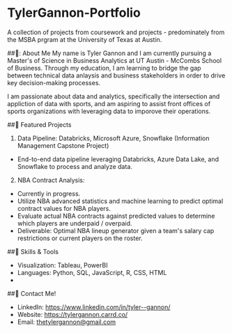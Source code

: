 # TylerGannon-Portfolio
 A collection of projects from coursework and projects - predominately from the MSBA prgram at the University of Texas at Austin.

##:memo:: About Me
 My name is Tyler Gannon and I am currently pursuing a Master's of Science in Business Analytics at UT Austin - McCombs School of Business.
 Through my education, I am learning to bridge the gap between technical data anlaysis and business stakeholders in order to drive key decision-making processes.

 I am passionate about data and analytics, specifically the intersection and appliction of data with sports, and am aspiring to assist front offices of sports organizations with leveraging data to imporove their operations.

##:file_folder: Featured Projects
1. Data Pipeline: Databricks, Microsoft Azure, Snowflake (Information Management Capstone Project)
- End-to-end data pipeline leveraging Databricks, Azure Data Lake, and Snowflake to process and analyze data.
2. NBA Contract Analysis:
- Currently in progress.
- Utilize NBA advanced statistics and machine learning to predict optimal contract values for NBA players.
- Evaluate actual NBA contracts against predicted values to determine which players are underpaid / overpaid.
- Deliverable: Optimal NBA lineup generator given a team's salary cap restrictions or current players on the roster.

##:toolbox: Skills & Tools
- Visualization: Tableau, PowerBI
- Languages: Python, SQL, JavaScript, R, CSS, HTML
- 

##:incoming_envelope: Contact Me!
- LinkedIn: https://www.linkedin.com/in/tyler--gannon/
- Website: https://tylergannon.carrd.co/
- Email: thetylergannon@gmail.com
